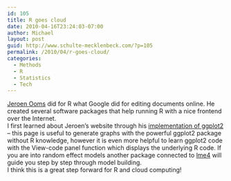 ```yaml
---
id: 105
title: R goes cloud
date: 2010-04-16T23:24:03-07:00
author: Michael
layout: post
guid: http://www.schulte-mecklenbeck.com/?p=105
permalink: /2010/04/r-goes-cloud/
categories:
  - Methods
  - R
  - Statistics
  - Tech
---
```

[Jeroen Ooms](http://www.stat.ucla.edu/~jeroen/cv.html) did for R what Google did for editing documents online. He created several software packages that help running R with a nice frontend over the Internet.  
I first learned about Jeroen&#8217;s website through his [implementation of ggplot2](http://www.stat.ucla.edu/~jeroen/ggplot2/) &#8211; this page is useful to generate graphs with the powerful ggplot2 package without R knowledge, however it is even more helpful to learn ggplot2 code with the View-code panel function which displays the underlying R code. If you are into random effect models another package connected to [lme4](http://www.stat.ucla.edu/~jeroen/lme4.html) will guide you step by step through model building.  
I think this is a great step forward for R and cloud computing!